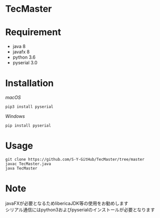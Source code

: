 # TecMaster

# Requirement

* java 8
* javafx 8
* python 3.6
* pyserial 3.0

# Installation

*macOS*
```
pip3 install pyserial
```

*Windows*
```
pip install pyserial
```

# Usage

```
git clone https://github.com/S-Y-GitHub/TecMaster/tree/master
javac TecMaster.java
java TecMaster
```

# Note

javaFXが必要となるためlibericaJDK等の使用をお勧めします<br>
シリアル通信にはpython3およびpyserialのインストールが必要となります
